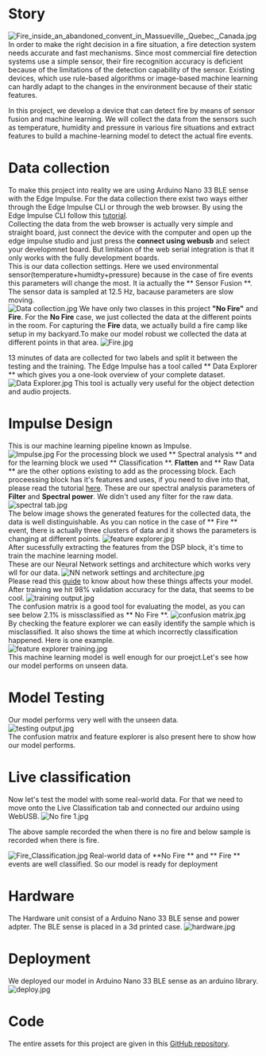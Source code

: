 # Story  
![Fire_inside_an_abandoned_convent_in_Massueville,_Quebec,_Canada.jpg](https://usercdn.edgeimpulse.com/project160533/ba0d8cfc675ce17a1dbe6f983e93a3921f4b8d275c32c9c369cdee8f5c2333e4)
In order to make the right decision in a fire situation, a fire detection system needs accurate and fast mechanisms. Since most commercial fire detection systems use a simple sensor, their fire recognition accuracy is deficient because of the limitations of the detection capability of the sensor.
Existing devices, which use rule-based algorithms or image-based machine learning can hardly adapt to the changes in the environment because of their static features.

In this project, we develop a device that can detect fire by means of sensor fusion and machine learning.  We will collect the data from the sensors such as temperature, humidity and pressure in various fire situations and extract features to build a machine-learning model to detect the actual fire events. 

# Data collection   
To make this project into reality we are using Arduino Nano 33 BLE sense with the Edge Impulse. For the data collection there exist two ways either through the Edge Impulse CLI or through the web browser. 
By using the Edge Impulse CLI follow this [tutorial](https://docs.edgeimpulse.com/docs/development-platforms/officially-supported-mcu-targets/arduino-nano-33-ble-sense).   
Collecting the data from the web browser is actually very simple and straight board, just connect the device with the computer and open up the edge impulse studio and just press the **connect using webusb** and select your developmnet board.
But limitaion of the web serial integration is that it only works with the fully development boards.    
This is our data collection settings. Here we used environmental sensor(temperature+humidty+pressure) because in the case of fire events this parameters will change the most. It ia actually the ** Sensor Fusion **. The sensor data is sampled at 12.5 Hz, bacause parameters are slow moving.   
![Data collection.jpg](https://usercdn.edgeimpulse.com/project160533/11ab431b0d14e003efc6283de66ea4c55e7d3fe4062372f33d799d8ac7a4f063)
We have only two classes in this project **"No Fire"** and **Fire**. For the **No Fire** case, we just collected the data at the different points in the room. For capturing the **Fire** data, we actually build a fire camp like setup in my backyard.To make our model robust we collected the data at different points in that area.
![Fire.jpg](https://usercdn.edgeimpulse.com/project160533/17c4f4f3882f9df6f6817b17baf2061d7640e7b412f0e1d43cf8eef07d2d2649)

13 minutes of data are collected for two labels and split it between the testing and the training. The Edge Impulse has a tool called ** Data Explorer ** which gives you a one-look overview of your complete dataset. 
![Data Explorer.jpg](https://usercdn.edgeimpulse.com/project160533/2fa9c857229c75e9a82c2207a08e264f57e88ae7a37ce66bff8881f4dfdd8fce)
This tool is actually very useful for the object detection and audio projects.

# Impulse Design  
This is our machine learning pipeline known as Impulse.    
![Impulse.jpg](https://usercdn.edgeimpulse.com/project160533/c40d9b50e1dbc9b3341f9632bd92e351318633d47132505921257460cb17d64b)
For the processing block we used ** Spectral analysis ** and for the learning block we used ** Classification **. **Flatten** and ** Raw Data ** are the other options existing to add as the processing block. Each proceessing block has it's features and uses, if you need to dive into that, please read the tutorial [here](https://docs.edgeimpulse.com/docs/edge-impulse-studio/processing-blocks/custom-blocks).
These are our spectral analysis parameters of **Filter** and **Spectral power**.  We didn't used any filter for the raw data.  
![spectral tab.jpg](https://usercdn.edgeimpulse.com/project160533/bb29bcd9167f16304fdf6b5245b4b2b6c365b87035b4952b46ced549b97e20d3)   
The below image shows the generated features for the collected data, the data is well distinguishable. As you can notice in the case of ** Fire ** event, there is actually three clusters of data and it shows the parameters is changing at different points.
![feature explorer.jpg](https://usercdn.edgeimpulse.com/project160533/e4f3bf8c1a596fdc68a5511e9962e3ddc1f26fe20e641b73a73374c831b72f60)   
After sucessfully extracting the features from the DSP block, it's time to train the machine learning model.  
These are our Neural Network settings and architecture which works very wll for our data.
![NN network settings and architecture.jpg](https://usercdn.edgeimpulse.com/project160533/2a74f8c66755d30da142a903e5a54dcb1eab74a1e73d9db0cd4bd58dde3bd97d)   
Please read this [guide](https://docs.edgeimpulse.com/docs/edge-impulse-studio/learning-blocks/classification) to know about how these things affects your model.
After training we hit 98% validation accuracy for the data, that seems to be cool. 
![training output.jpg](https://usercdn.edgeimpulse.com/project160533/f0e0bf461f4b3c610ddd15efc696eea61d97a1210277ed571b9089fb28e324eb)  
The confusion matrix is a good tool for evaluating the model, as you can see below 2.1% is missclassified as ** No Fire **.
![confusion matrix.jpg](https://usercdn.edgeimpulse.com/project160533/8f87b420f27b54be518986e3ee6e4fbd8f324ccbd5272ddfbf829de74d3b579b)  
By checking the feature explorer we can easily identify the sample which is misclassified. It also shows the time at which incorrectly classification happened. Here is one example.    
![feature explorer training.jpg](https://usercdn.edgeimpulse.com/project160533/2bd35f1c1e4471c8576829106c0798bf0f3308c6209e45391e1785018de931d9)  
This machine learning model is well enough for our proejct.Let's see how our model performs on unseen data.
# Model Testing  
Our model performs very well with the unseen data.  
![testing output.jpg](https://usercdn.edgeimpulse.com/project160533/6fe700ead62f576997f3ed7f30cc8930c610d739fa234c4b214ac3ef5e3f4c2d)   
The confusion matrix and feature explorer is also present here to show how our model performs. 
# Live classification   
Now let's test the model with some real-world data. For that we need to move onto the Live Classification tab and connected our arduino using WebUSB.
![No fire 1.jpg](https://usercdn.edgeimpulse.com/project160533/44afb8046e8733f915aa8a7a41b56d88ead4cd3a5f2cadd400ba60f079637cd3)   

The above sample recorded the when there is no fire and below sample is recorded when there is fire.     

![Fire_Classification.jpg](https://usercdn.edgeimpulse.com/project160533/427f52db6e5f2fc17153c4975415b7a450b0e9ed160df8a377902d6bea8f4c38)
Real-world data of **No Fire ** and ** Fire ** events are well classified. So our model is ready for deployment

# Hardware   
The Hardware unit consist of a Arduino Nano 33 BLE sense and power adpter. The BLE sense is placed in a 3d printed case.
![hardware.jpg](https://usercdn.edgeimpulse.com/project160533/2942df4afbe50e502ea9b5b3ef1933ebf09934200ac6d2da6b8d03be9860a127)

# Deployment   
We deployed our model in Arduino Nano 33 BLE sense as an arduino library.
![deploy.jpg](https://usercdn.edgeimpulse.com/project160533/4cbae05f8bc68a29244302f0a91e755d373fcfe72a805d5e26026ee512b05ae5)

# Code   
The entire assets for this project are given in this [GitHub repository](https://github.com/CodersCafeTech/Fire-Detection-by-Sensor-Fusion).


